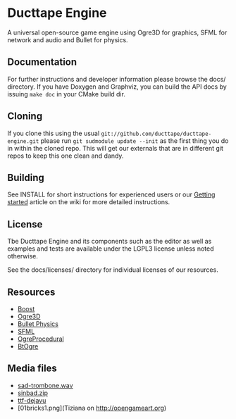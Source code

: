 Ducttape Engine
===============
A universal open-source game engine using Ogre3D for graphics, SFML for network
and audio and Bullet for physics.

Documentation
-------------
For further instructions and developer information please browse the docs/
directory. If you have Doxygen and Graphviz, you can build the API docs by
issuing `make doc` in your CMake build dir.

Cloning
-------
If you clone this using the usual
`git://github.com/ducttape/ducttape-engine.git`
please run
`git sudmodule update --init`
as the first thing you do in within the cloned repo.
This will get our externals that are in different git repos to keep this one
clean and dandy.

Building
--------
See INSTALL for short instructions for experienced users or our [Getting started](https://github.com/ducttape/ducttape-engine/wiki/Getting-started) article on the wiki for more detailed instructions.

License
-------
Tbe Ducttape Engine and its components such as the editor as well as examples and
tests are available under the LGPL3 license unless noted otherwise.

See the docs/licenses/ directory for individual licenses of our resources.

Resources
---------
- [Boost](http://www.boost.org/)
- [Ogre3D](http://www.ogre3d.org/)
- [Bullet Physics](http://bulletphysics.org/)
- [SFML](http://www.sfml-dev.org/)
- [OgreProcedural](http://code.google.com/p/ogre-procedural/)
- [BtOgre](https://github.com/nikki93/btogre)

Media files
-----------
- [sad-trombone.wav](http://soundbible.com/1830-Sad-Trombone.html)
- [sinbad.zip](http://www.ogre3d.org)
- [ttf-dejavu](http://dejavu-fonts.org/wiki/Main_Page)
- [01bricks1.png](Tiziana on http://opengameart.org)
